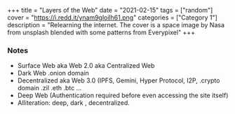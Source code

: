 +++
title = "Layers of the Web"
date = "2021-02-15"
tags = ["random"]
cover = "https://i.redd.it/ynam9gloilh61.png"
categories = ["Category 1"]
description = "Relearning the internet. The cover is a space image by Nasa from unsplash blended with some patterns from Everypixel"
+++

### Notes

- Surface Web aka Web 2.0 aka Centralized Web 
- Dark Web .onion domain
- Decentralized aka Web 3.0 (IPFS, Gemini, Hyper Protocol, I2P, .crypto domain .zil .eth .btc ...
- Deep Web (Authentication required before even accessing the site itself)
- Alliteration: deep, dark , decentralized.
